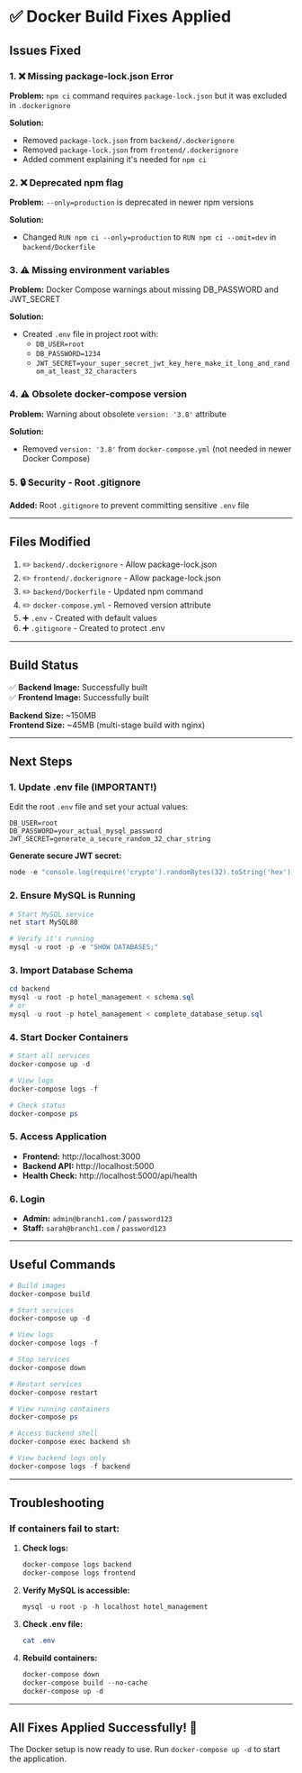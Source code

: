 # ✅ Docker Build Fixes Applied

## Issues Fixed

### 1. ❌ Missing package-lock.json Error
**Problem:** `npm ci` command requires `package-lock.json` but it was excluded in `.dockerignore`

**Solution:** 
- Removed `package-lock.json` from `backend/.dockerignore`
- Removed `package-lock.json` from `frontend/.dockerignore`
- Added comment explaining it's needed for `npm ci`

### 2. ❌ Deprecated npm flag
**Problem:** `--only=production` is deprecated in newer npm versions

**Solution:**
- Changed `RUN npm ci --only=production` to `RUN npm ci --omit=dev` in `backend/Dockerfile`

### 3. ⚠️ Missing environment variables
**Problem:** Docker Compose warnings about missing DB_PASSWORD and JWT_SECRET

**Solution:**
- Created `.env` file in project root with:
  - `DB_USER=root`
  - `DB_PASSWORD=1234`
  - `JWT_SECRET=your_super_secret_jwt_key_here_make_it_long_and_random_at_least_32_characters`

### 4. ⚠️ Obsolete docker-compose version
**Problem:** Warning about obsolete `version: '3.8'` attribute

**Solution:**
- Removed `version: '3.8'` from `docker-compose.yml` (not needed in newer Docker Compose)

### 5. 🔒 Security - Root .gitignore
**Added:** Root `.gitignore` to prevent committing sensitive `.env` file

---

## Files Modified

1. ✏️ `backend/.dockerignore` - Allow package-lock.json
2. ✏️ `frontend/.dockerignore` - Allow package-lock.json
3. ✏️ `backend/Dockerfile` - Updated npm command
4. ✏️ `docker-compose.yml` - Removed version attribute
5. ➕ `.env` - Created with default values
6. ➕ `.gitignore` - Created to protect .env

---

## Build Status

✅ **Backend Image:** Successfully built  
✅ **Frontend Image:** Successfully built  

**Backend Size:** ~150MB  
**Frontend Size:** ~45MB (multi-stage build with nginx)

---

## Next Steps

### 1. Update .env file (IMPORTANT!)

Edit the root `.env` file and set your actual values:

```env
DB_USER=root
DB_PASSWORD=your_actual_mysql_password
JWT_SECRET=generate_a_secure_random_32_char_string
```

**Generate secure JWT secret:**
```powershell
node -e "console.log(require('crypto').randomBytes(32).toString('hex'))"
```

### 2. Ensure MySQL is Running

```powershell
# Start MySQL service
net start MySQL80

# Verify it's running
mysql -u root -p -e "SHOW DATABASES;"
```

### 3. Import Database Schema

```powershell
cd backend
mysql -u root -p hotel_management < schema.sql
# or
mysql -u root -p hotel_management < complete_database_setup.sql
```

### 4. Start Docker Containers

```powershell
# Start all services
docker-compose up -d

# View logs
docker-compose logs -f

# Check status
docker-compose ps
```

### 5. Access Application

- **Frontend:** http://localhost:3000
- **Backend API:** http://localhost:5000
- **Health Check:** http://localhost:5000/api/health

### 6. Login

- **Admin:** `admin@branch1.com` / `password123`
- **Staff:** `sarah@branch1.com` / `password123`

---

## Useful Commands

```powershell
# Build images
docker-compose build

# Start services
docker-compose up -d

# View logs
docker-compose logs -f

# Stop services
docker-compose down

# Restart services
docker-compose restart

# View running containers
docker-compose ps

# Access backend shell
docker-compose exec backend sh

# View backend logs only
docker-compose logs -f backend
```

---

## Troubleshooting

### If containers fail to start:

1. **Check logs:**
   ```powershell
   docker-compose logs backend
   docker-compose logs frontend
   ```

2. **Verify MySQL is accessible:**
   ```powershell
   mysql -u root -p -h localhost hotel_management
   ```

3. **Check .env file:**
   ```powershell
   cat .env
   ```

4. **Rebuild containers:**
   ```powershell
   docker-compose down
   docker-compose build --no-cache
   docker-compose up -d
   ```

---

## All Fixes Applied Successfully! 🎉

The Docker setup is now ready to use. Run `docker-compose up -d` to start the application.
